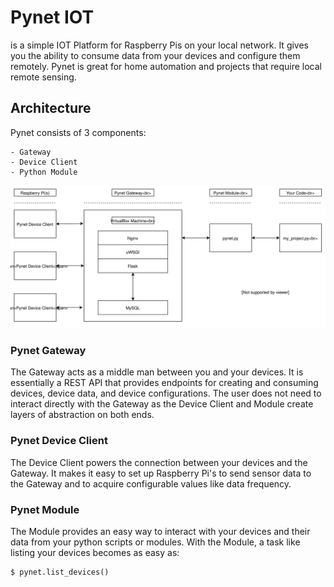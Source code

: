 # Pynet IOT

is a simple IOT Platform for Raspberry Pis on your local network. It gives you
the ability to consume data from your devices and configure them remotely. 
Pynet is great for home automation and projects that require local remote sensing.

## Architecture

Pynet consists of 3 components: 
    
    - Gateway
    - Device Client
    - Python Module

![Pynet Architecture](https://github.com/nickmpaz/pynet-user-guide/blob/master/images/pynet.svg)

### Pynet Gateway 

The Gateway acts as a middle man between you and your devices. It is
essentially a REST API that provides endpoints for creating and consuming
devices, device data, and device configurations. The user does not need to 
interact directly with the Gateway as the Device Client and Module create
layers of abstraction on both ends.

### Pynet Device Client

The Device Client powers the connection between your devices and the Gateway. 
It makes it easy to set up Raspberry Pi's to send sensor data to the
Gateway and to acquire configurable values like data frequency.

### Pynet Module

The Module provides an easy way to interact with your devices and their data
from your python scripts or modules. With the Module, a task like listing your
devices becomes as easy as:

    $ pynet.list_devices()


